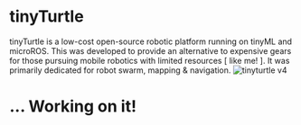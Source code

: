 # tinyTurtle
tinyTurtle is a low-cost open-source robotic platform running on tinyML and microROS. This was developed to provide an alternative to expensive gears for those pursuing mobile robotics with limited resources [ like me! ].  It was primarily dedicated for robot swarm, mapping &amp; navigation.
![tinyturtle v4](https://github.com/AntarCreates/tinyTurtle/assets/81281780/96a6fc5e-fac7-4086-8834-6aa4f8775a96)

# ... Working on it!
